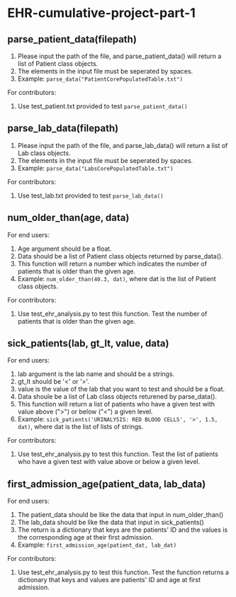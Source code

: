 # EHR-cumulative-project-part-1

## parse_patient_data(filepath)
1. Please input the path of the file, and parse_patient_data() will return a list of Patient class objects.
2. The elements in the input file must be seperated by spaces.
3. Example: `parse_data("PatientCorePopulatedTable.txt")`

For contributors:
1. Use test_patient.txt provided to test `parse_patient_data()`

## parse_lab_data(filepath)
1. Please input the path of the file, and parse_lab_data() will return a list of Lab class objects.
2. The elements in the input file must be seperated by spaces.
3. Example: `parse_data("LabsCorePopulatedTable.txt")`

For contributors:
1. Use test_lab.txt provided to test `parse_lab_data()`

## num_older_than(age, data)
For end users:
1. Age argument should be a float. 
2. Data should be a list of Patient class objects returned by parse_data().
3. This function will return a number which indicates the number of patients that is older than the given age.
4. Example: `num_older_than(40.3, dat)`, where dat is the list of Patient class objects.

For contributors:
1. Use test_ehr_analysis.py to test this function. Test the number of patients that is older than the given age.

## sick_patients(lab, gt_lt, value, data)
For end users:
1. lab argument is the lab name and should be a strings.
2. gt_lt should be '<' or '>'.
3. value is the value of the lab that you want to test and should be a float.
4. Data shoule be a list of Lab class objects returened by parse_data().
5. This function will return a list of patients who have a given test with value above (">") or below ("<") a given level.
6. Example: `sick_patients('URINALYSIS: RED BLOOD CELLS', '>', 1.5, dat)`, where dat is the list of lists of strings.

For contributors:
1. Use test_ehr_analysis.py to test this function. Test the list of patients who have a given test with value above or below a given level.

## first_admission_age(patient_data, lab_data)
For end users:
1. The patient_data should be like the data that input in num_older_than()
2. The lab_data should be like the data that input in sick_patients()
3. The return is a dictionary that keys are the patients' ID and the values is the corresponding age at their first admission.
4. Example: `first_admission_age(patient_dat, lab_dat)`

For contributors:
1. Use test_ehr_analysis.py to test this function. Test the function returns a dictionary that keys and values are patients' ID and age at first admission.
